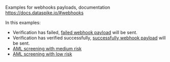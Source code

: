 Examples for webhooks payloads, documentation https://docs.dataspike.io/#webhooks

In this examples: 
- Verification has failed, [failed webhook payload](webhooks/docver_webhook_failed.json) will be sent.
- Verification has verified successfully, [successfully webhook payload](webhooks/docver_webhook_verified.json) will be sent.
- [AML screening with medium risk](docs/aml_screening_medium_risk.json)
- [AML screening with low risk](docs/aml_screening_low_risk.json)
